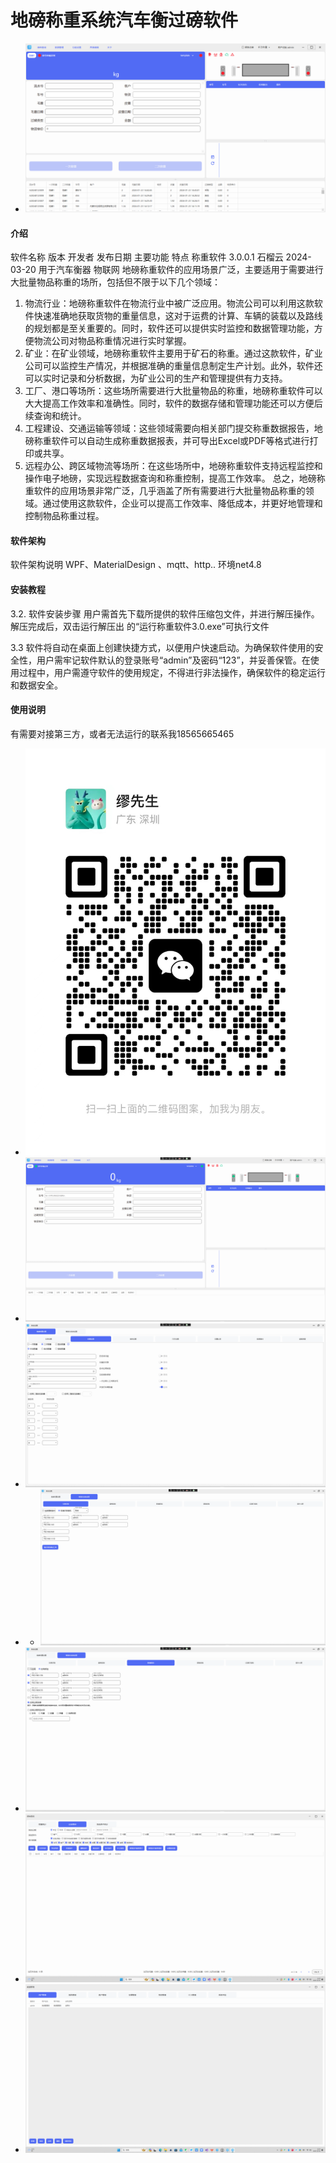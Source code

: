 # 地磅称重系统汽车衡过磅软件
- ![1710982302680](img/1710982302680.jpg)
#### 介绍

软件名称	版本	开发者	发布日期	主要功能	特点
称重软件	3.0.0.1	石榴云	2024-03-20	用于汽车衡器	物联网
地磅称重软件的应用场景广泛，主要适用于需要进行大批量物品称重的场所，包括但不限于以下几个领域：
1. 物流行业：地磅称重软件在物流行业中被广泛应用。物流公司可以利用这款软件快速准确地获取货物的重量信息，这对于运费的计算、车辆的装载以及路线的规划都是至关重要的。同时，软件还可以提供实时监控和数据管理功能，方便物流公司对物品称重情况进行实时掌握。
2. 矿业：在矿业领域，地磅称重软件主要用于矿石的称重。通过这款软件，矿业公司可以监控生产情况，并根据准确的重量信息制定生产计划。此外，软件还可以实时记录和分析数据，为矿业公司的生产和管理提供有力支持。
3. 工厂、港口等场所：这些场所需要进行大批量物品的称重，地磅称重软件可以大大提高工作效率和准确性。同时，软件的数据存储和管理功能还可以方便后续查询和统计。
4. 工程建设、交通运输等领域：这些领域需要向相关部门提交称重数据报告，地磅称重软件可以自动生成称重数据报表，并可导出Excel或PDF等格式进行打印或共享。
5. 远程办公、跨区域物流等场所：在这些场所中，地磅称重软件支持远程监控和操作电子地磅，实现远程数据查询和称重控制，提高工作效率。
总之，地磅称重软件的应用场景非常广泛，几乎涵盖了所有需要进行大批量物品称重的领域。通过使用这款软件，企业可以提高工作效率、降低成本，并更好地管理和控制物品称重过程。
#### 软件架构
软件架构说明
WPF、MaterialDesign 、mqtt、http..
环境net4.8
#### 安装教程
3.2. 软件安装步骤
用户需首先下载所提供的软件压缩包文件，并进行解压操作。解压完成后，双击运行解压出	的“运行称重软件3.0.exe”可执行文件

3.3 软件将自动在桌面上创建快捷方式，以便用户快速启动。为确保软件使用的安全性，用户需牢记软件默认的登录账号“admin”及密码“123”，并妥善保管。在使用过程中，用户需遵守软件的使用规定，不得进行非法操作，确保软件的稳定运行和数据安全。
#### 使用说明
有需要对接第三方，或者无法运行的联系我18565665465
- ![1710982302680](img/1cfb1b9b459b1bd901802495f7f4cd9.jpg)  
- ![1710982302680](img/1710982302680.png)  
- ![1710982302680](img/7237866930513b1534dfd1bf14ab31a.png)
- - ![1710982302680](img/1710982633505.jpg)  
- ![1710982302680](img/f579038c5a82286fffa6ae87493b6aa.png)  
- ![1710982302680](img/ef5ca9c882bee0d13b9db833b57ff61.png)  
- ![1710982302680](img/eb1a434dc0930d95ec67b78a4a42028.png)  


